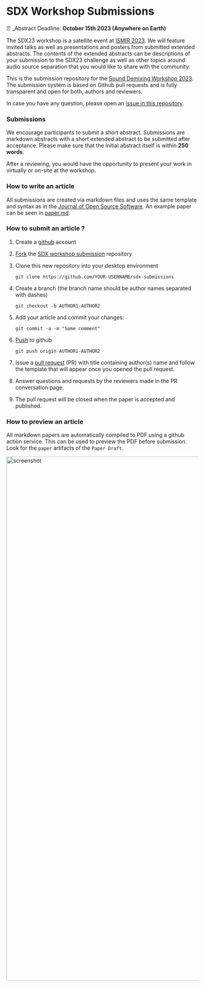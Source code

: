 # SDX Workshop Submissions

⏰ _Abstract Deadline: __October 15th 2023 (Anywhere on Earth)__

The SDX23 workshop is a satellite event at [ISMIR 2023](https://ismir2023.ismir.net/). We will feature invited talks as well as presentations and posters from submitted extended abstracts. The contents of the extended abstracts can be descriptions of your submission to the SDX23 challenge as well as other topics around audio source separation that you would like to share with the community.

This is the submission repository for the [Sound Demixing Workshop 2023](https://sdx-workshop.github.io). The submission system is based on Github pull requests and is fully transparent and open for both, authors and reviewers.

In case you have any question, please open an [issue in this repository](https://github.com/sdx-workshop/sdx-submissions/issues).

### Submissions

We encourage participants to submit a short abstract. Submissions are markdown abstracts with a short extended abstract to be submitted after acceptance. Please make sure that the initial abstract itself is within __250 words__.

After a reviewing, you would have the opportunity to present your work in virtually or on-site at the workshop.

### How to write an article

All submissions are created via markdown files and uses the same template and syntax as in the [Journal of Open Source Software](https://joss.readthedocs.io/en/latest/submitting.html). An example paper can be seen in [paper.md](/paper.md).

### How to submit an article ?

1. Create a [github](https://github.com) account

2. [Fork](https://help.github.com/articles/fork-a-repo/) the [SDX workshop submission](https://github.com/sdx-workshop/sdx-submissions) repository

3. Clone this new repository into your desktop environment

   ```
   git clone https://github.com/YOUR-USERNAME/sdx-submissions
   ```

4. Create a branch (the branch name should be author names separated with dashes)

   ```
   git checkout -b AUTHOR1-AUTHOR2
   ```

5. Add your article and commit your changes:

   ```
   git commit -a -m "Some comment"
   ```

6. [Push](https://help.github.com/articles/pushing-to-a-remote/) to github

   ```
   git push origin AUTHOR1-AUTHOR2
   ```

7. Issue a [pull request](https://help.github.com/articles/using-pull-requests/) (PR) with title containing author(s) name and follow the template that will appear once you opened the pull request.

9. Answer questions and requests by the reviewers made in the PR conversation page.

10. The pull request will be closed when the paper is accepted and published.

### How to preview an article

All markdown papers are automatically compiled to PDF using a github action service. This can be used to preview the PDF before submission. Look for the `paper` artifacts of the `Paper Draft`.

<img width="1369" alt="screenshot" src="https://user-images.githubusercontent.com/72940/128880968-51d10e51-c1d7-4892-bb4f-8071bb164594.png">
